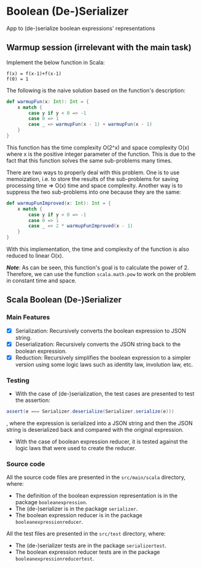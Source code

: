 # Boolean (De-)Serializer
App to (de-)serialize boolean expressions' representations

## Warmup session (irrelevant with the main task)
Implement the below function in Scala:
```
f(x) = f(x-1)+f(x-1)
f(0) = 1
```


The following is the naive solution based on the function's description:
```scala
def warmupFun(x: Int): Int = {
    x match {
        case y if y < 0 => -1
        case 0 => 1
        case _ => warmupFun(x - 1) + warmupFun(x - 1)
    }
}
```
This function has the time complexity O(2^x) and space complexity O(x) where x is the positive integer parameter of the function. This is due to the fact that this function solves the same sub-problems many times.

There are two ways to properly deal with this problem. One is to use memoization, i.e. to store the results of the sub-problems for saving processing time => O(x) time and space complexity. Another way is to suppress the two sub-problems into one because they are the same:

```scala
def warmupFunImproved(x: Int): Int = {
    x match {
        case y if y < 0 => -1
        case 0 => 1
        case _ => 2 * warmupFunImproved(x - 1)
    }
}
```
With this implementation, the time and complexity of the function is also reduced to linear O(x).

___Note___: As can be seen, this function's goal is to calculate the power of 2. Therefore, we can use the function `scala.math.pow` to work on the problem in constant time and space.

## Scala Boolean (De-)Serializer
### Main Features
- [x] Serialization: Recursively converts the boolean expression to JSON string.
- [x] Deserialization: Recursively converts the JSON string back to the boolean expression.
- [x] Reduction: Recursively simplifies the boolean expression to a simpler version using some logic laws such as identity law, involution law, etc.
### Testing
- With the case of (de-)serialization, the test cases are presented to test the assertion:
```scala
assert(e === Serializer.deserialize(Serializer.serialize(e)))
```
, where the expression is serialized into a JSON string and then the JSON string is deserialized back and compared with the original expression.

- With the case of boolean expression reducer, it is tested against the logic laws that were used to create the reducer.
### Source code
All the source code files are presented in the `src/main/scala` directory, where:

- The definition of the boolean expression representation is in the package `booleanexpression`.
- The (de-)serializer is in the package `serializer`.
- The boolean expression reducer is in the package `booleanexpressionreducer`.

All the test files are presented in the `src/test` directory, where:

- The (de-)serializer tests are in the package `serializertest`.
- The boolean expression reducer tests are in the package `booleanexpressionreducertest`.